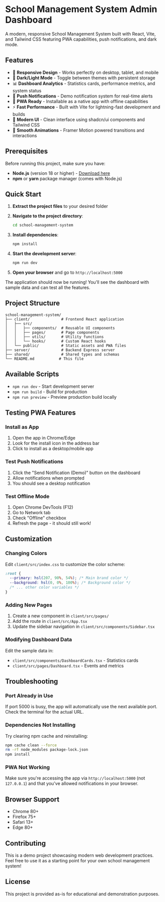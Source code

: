 # School Management System Admin Dashboard

A modern, responsive School Management System built with React, Vite, and Tailwind CSS featuring PWA capabilities, push notifications, and dark mode.

## Features

- 📱 **Responsive Design** - Works perfectly on desktop, tablet, and mobile
- 🌙 **Dark/Light Mode** - Toggle between themes with persistent storage
- 📊 **Dashboard Analytics** - Statistics cards, performance metrics, and system status
- 🔔 **Push Notifications** - Demo notification system for real-time alerts
- 📱 **PWA Ready** - Installable as a native app with offline capabilities
- ⚡ **Fast Performance** - Built with Vite for lightning-fast development and builds
- 🎨 **Modern UI** - Clean interface using shadcn/ui components and Tailwind CSS
- 🔄 **Smooth Animations** - Framer Motion powered transitions and interactions

## Prerequisites

Before running this project, make sure you have:

- **Node.js** (version 18 or higher) - [Download here](https://nodejs.org/)
- **npm** or **yarn** package manager (comes with Node.js)

## Quick Start

1. **Extract the project files** to your desired folder

2. **Navigate to the project directory**:
   ```bash
   cd school-management-system
   ```

3. **Install dependencies**:
   ```bash
   npm install
   ```

4. **Start the development server**:
   ```bash
   npm run dev
   ```

5. **Open your browser** and go to `http://localhost:5000`

The application should now be running! You'll see the dashboard with sample data and can test all the features.

## Project Structure

```
school-management-system/
├── client/              # Frontend React application
│   ├── src/
│   │   ├── components/  # Reusable UI components
│   │   ├── pages/       # Page components
│   │   ├── utils/       # Utility functions
│   │   └── hooks/       # Custom React hooks
│   └── public/          # Static assets and PWA files
├── server/              # Backend Express server
├── shared/              # Shared types and schemas
└── README.md           # This file
```

## Available Scripts

- `npm run dev` - Start development server
- `npm run build` - Build for production
- `npm run preview` - Preview production build locally

## Testing PWA Features

### Install as App
1. Open the app in Chrome/Edge
2. Look for the install icon in the address bar
3. Click to install as a desktop/mobile app

### Test Push Notifications
1. Click the "Send Notification (Demo)" button on the dashboard
2. Allow notifications when prompted
3. You should see a desktop notification

### Test Offline Mode
1. Open Chrome DevTools (F12)
2. Go to Network tab
3. Check "Offline" checkbox
4. Refresh the page - it should still work!

## Customization

### Changing Colors
Edit `client/src/index.css` to customize the color scheme:
```css
:root {
  --primary: hsl(207, 90%, 54%); /* Main brand color */
  --background: hsl(0, 0%, 100%); /* Background color */
  /* ... other color variables */
}
```

### Adding New Pages
1. Create a new component in `client/src/pages/`
2. Add the route in `client/src/App.tsx`
3. Update the sidebar navigation in `client/src/components/Sidebar.tsx`

### Modifying Dashboard Data
Edit the sample data in:
- `client/src/components/DashboardCards.tsx` - Statistics cards
- `client/src/pages/Dashboard.tsx` - Events and metrics

## Troubleshooting

### Port Already in Use
If port 5000 is busy, the app will automatically use the next available port. Check the terminal for the actual URL.

### Dependencies Not Installing
Try clearing npm cache and reinstalling:
```bash
npm cache clean --force
rm -rf node_modules package-lock.json
npm install
```

### PWA Not Working
Make sure you're accessing the app via `http://localhost:5000` (not `127.0.0.1`) and that you've allowed notifications in your browser.

## Browser Support

- Chrome 80+
- Firefox 75+
- Safari 13+
- Edge 80+

## Contributing

This is a demo project showcasing modern web development practices. Feel free to use it as a starting point for your own school management system!

## License

This project is provided as-is for educational and demonstration purposes.